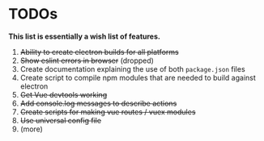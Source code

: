 # TODOs

 **This list is essentially a wish list of features.**

  1. ~~Ability to create electron builds for all platforms~~
  2. ~~Show eslint errors in browser~~ (dropped)
  3. Create documentation explaining the use of both `package.json` files
  4. Create script to compile npm modules that are needed to build against electron
  5. ~~Get Vue devtools working~~
  6. ~~Add console.log messages to describe actions~~
  7. ~~Create scripts for making vue routes / vuex modules~~
  8. ~~Use universal config file~~
  9. (more)
